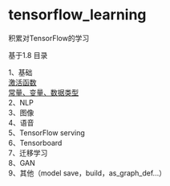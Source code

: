 # tensorflow_learning

积累对TensorFlow的学习

基于1.8
目录

1、基础<br>
[激活函数<br>](https://github.com/Luka0612/tensorflow_learning/blob/master/basic/activation_function.ipynb)
[常量、变量、数据类型<br>](https://github.com/Luka0612/tensorflow_learning/blob/master/basic/constant_variable.ipynb)
2、NLP<br>
3、图像<br>
4、语音<br>
5、TensorFlow serving<br>
6、Tensorboard<br>
7、迁移学习<br>
8、GAN<br>
9、其他（model save，build，as_graph_def...）
